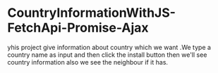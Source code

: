 # CountryInformationWithJS-FetchApi-Promise-Ajax
yhis project give information  about country which we want .We type a country name as input and then click the install button then we'll see country information also we see the neighbour if it has. 
